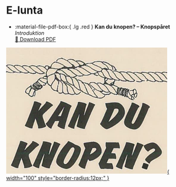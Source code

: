 # E-lunta





<div class="grid cards" markdown>

- :material-file-pdf-box:{ .lg .red } **Kan du knopen? – Knopspåret**  
  _Introduktion_  
  [:arrow_down_small: Download PDF](pdfs/kanduknopen.pdf)  
  
[![Preview](pdfs/previews/kanduknopen.png){ width="100" style="border-radius:12px;" }](pdfs/kanduknopen.pdf)


</div>

